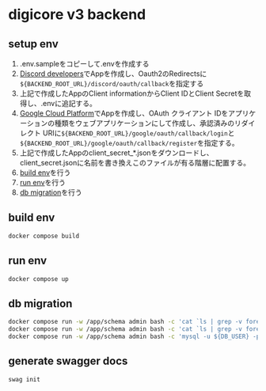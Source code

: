 # digicore v3 backend

## setup env

1. .env.sampleをコピーして.envを作成する
1. [Discord developers](https://discord.com/developers/applications)でAppを作成し、Oauth2のRedirectsに`${BACKEND_ROOT_URL}/discord/oauth/callback`を指定する
1. 上記で作成したAppのClient informationからClient IDとClient Secretを取得し、.envに追記する。
1. [Google Cloud Platform](https://console.cloud.google.com/home/dashboard)でAppを作成し、OAuth クライアント IDをアプリケーションの種類をウェブアプリケーションにして作成し、承認済みのリダイレクト URIに`${BACKEND_ROOT_URL}/google/oauth/callback/login`と`${BACKEND_ROOT_URL}/google/oauth/callback/register`を指定する。
1. 上記で作成したAppのclient_secret_*.jsonをダウンロードし、client_secret.jsonに名前を書き換えこのファイルが有る階層に配置する。
1. [build env](#build-env)を行う
1. [run env](#run-env)を行う
1. [db migration](#db-migration)を行う

## build env

```sh
docker compose build
```

## run env

```sh
docker compose up
```

## db migration

```sh
docker compose run -w /app/schema admin bash -c 'cat `ls | grep -v foreign_key.sql` | go run github.com/k0kubun/sqldef/cmd/mysqldef@v0.11.50 --user=${DB_USER} --password=${DB_PASSWORD} --host=${DB_HOST} ${DB_DATABASE} --dry-run'
docker compose run -w /app/schema admin bash -c 'cat `ls | grep -v foreign_key.sql` | go run github.com/k0kubun/sqldef/cmd/mysqldef@v0.11.50 --user=${DB_USER} --password=${DB_PASSWORD} --host=${DB_HOST} ${DB_DATABASE}'
docker compose run -w /app/schema admin bash -c 'mysql -u ${DB_USER} -p${DB_PASSWORD} --host=${DB_HOST} ${DB_DATABASE} < foreign_key.sql'
```

## generate swagger docs

```sh
swag init
```
